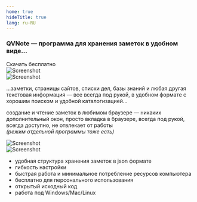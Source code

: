 ```yaml
---
home: true
hideTitle: true
lang: ru-RU
---
```


<div class="row mb-4 mb-md-5">
<div class="col-12 col-md-6 align-self-center order-2 order-md-1">
<h3><span class="text-success d-inline-block">QVNote</span> <span class="ms-1 me-1">—</span> программа для хранения заметок в удобном виде...</h3>
<div class="text-center">
<router-link to="/ru/download" class="btn btn-primary btn-sm mt-3">Скачать бесплатно <i class="fas fa-download ms-1"></i></router-link>
</div>
</div>
<div class="col-12 col-md-6 order-1 order-md-2">
<img src="/images/s1.png" class="shadow mb-4" alt="Screenshot">
</div>
</div>

<div class="row mb-2 mb-md-5">
<div class="col-12 col-md-6">
<picture>
  <source srcset="/images/s2.webp" type="image/webp" class="shadow mb-4" alt="Screenshot">
  <source srcset="/images/s2.png" type="image/png" class="shadow mb-4" alt="Screenshot"> 
  <img src="/images/s2.png" class="shadow mb-4" alt="Screenshot">
</picture>
</div>
<div class="col-12 col-md-6 align-self-center">

...заметки, страницы сайтов, списки дел, базы знаний и любая другая текстовая информация <span class="ms-1 me-1">—</span> все всегда под рукой, в удобном формате с хорошим поиском и удобной каталогизацией...

</div>
</div>

<div class="row mb-2 mb-md-5">
<div class="col-12 col-md-6 align-self-center order-2 order-md-1">

создание и чтение заметок в любимом браузере <span class="ms-1 me-1">—</span> никаких дополнительный окон, просто вкладка в браузере, всегда под рукой, всегда доступно, не отвлекает от работы  
_(режим отдельной программы тоже есть)_

</div>
<div class="col-12 col-md-6 order-1 order-md-2">
<picture>
  <source srcset="/images/s3.webp" type="image/webp" class="shadow mb-4" alt="Screenshot">
  <source srcset="/images/s3.png" type="image/png" class="shadow mb-4" alt="Screenshot"> 
  <img src="/images/s3.png" class="shadow mb-4" alt="Screenshot">
</picture>
</div>
</div>

<div class="row">
<div class="col-12 col-md-6">
<img src="/images/s4.png" class="shadow mb-4" alt="Screenshot">
</div>
<div class="col-12 col-md-6 align-self-center">

* удобная структура хранения заметок в json формате
* гибкость настройки
* быстрая работа и минимальное потребление ресурсов компьютера
* бесплатно для персонального использования
* открытый исходный код
* работа под Windows/Mac/Linux

</div>
</div>

<div class="mt-2  mb-md-3"></div>







